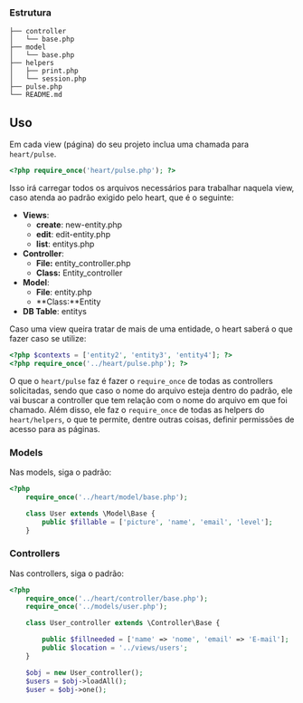 ### Estrutura
```.
├── controller
│   └── base.php
├── model
│   └── base.php
├── helpers
│   ├── print.php
│   └── session.php
├── pulse.php
└── README.md
```

## Uso
Em cada view (página) do seu projeto inclua uma chamada para  `heart/pulse`.
```php
<?php require_once('heart/pulse.php'); ?>
```
Isso irá carregar todos os arquivos necessários para trabalhar naquela view, caso atenda ao padrão exigido pelo heart, que é o seguinte:
- **Views**:
  - **create**: new-entity.php
  - **edit**: edit-entity.php
  - **list**: entitys.php
- **Controller**:
  - **File:** entity_controller.php
  - **Class:** Entity_controller
- **Model**:
  - **File**: entity.php
  - **Class:**Entity
- **DB Table**: entitys

Caso uma view queira tratar de mais de uma entidade, o heart saberá o que fazer caso se utilize:
```php
<?php $contexts = ['entity2', 'entity3', 'entity4']; ?>
<?php require_once('../heart/pulse.php'); ?>
```

O que o `heart/pulse` faz é fazer o `require_once` de todas as controllers solicitadas, sendo que caso o nome do arquivo esteja dentro do padrão, ele vai buscar a controller que tem relação com o nome do arquivo em que foi chamado. Além disso, ele faz o `require_once` de todas as helpers do `heart/helpers`, o que te permite, dentre outras coisas, definir permissões de acesso para as páginas.
### Models
Nas models, siga o padrão:
```php
<?php
    require_once('../heart/model/base.php');

    class User extends \Model\Base {
        public $fillable = ['picture', 'name', 'email', 'level'];
    }

```
### Controllers
Nas controllers, siga o padrão:
```php
<?php
    require_once('../heart/controller/base.php');
    require_once('../models/user.php');

    class User_controller extends \Controller\Base {

        public $fillneeded = ['name' => 'nome', 'email' => 'E-mail'];
        public $location = '../views/users';
    }

    $obj = new User_controller();
    $users = $obj->loadAll();
    $user = $obj->one();
```
